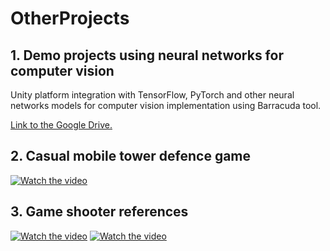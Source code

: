 # OtherProjects

## 1. Demo projects using neural networks for computer vision
Unity platform integration with TensorFlow, PyTorch and other neural networks models for computer vision implementation using Barracuda tool.

[Link to the Google Drive.](https://drive.google.com/file/d/1lh1WcmvGZv9RjRp_nKCzCLJSYsW5DUya/view?usp=sharing)

## 2. Casual mobile tower defence game

[![Watch the video](https://img.youtube.com/vi/YRolDc7rlns/0.jpg)](https://youtu.be/YRolDc7rlns)

## 3. Game shooter references

[![Watch the video](https://img.youtube.com/vi/BkisGqwc7_I/0.jpg)](https://youtu.be/BkisGqwc7_I)  [![Watch the video](https://img.youtube.com/vi/IeU3wNMCwrY/0.jpg)](https://youtu.be/IeU3wNMCwrY)

